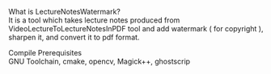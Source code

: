 What is LectureNotesWatermark?   
It is a tool which takes lecture notes produced from VideoLectureToLectureNotesInPDF tool and add watermark ( for copyright ), sharpen it, and convert it to pdf format. 

Compile Prerequisites    
GNU Toolchain, cmake, opencv, Magick++, ghostscrip
